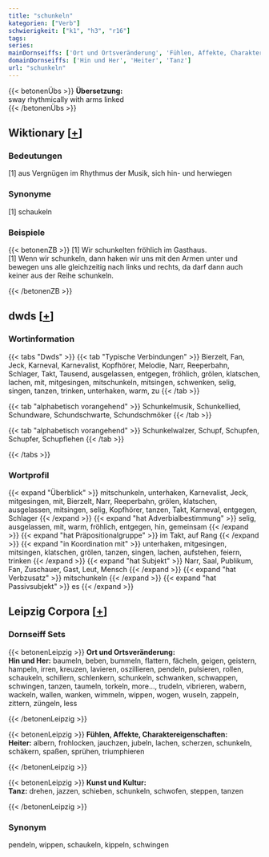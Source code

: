 ```yaml
---
title: "schunkeln"
kategorien: ["Verb"]
schwierigkeit: ["k1", "h3", "r16"]
tags:
series:
mainDornseiffs: ['Ort und Ortsveränderung', 'Fühlen, Affekte, Charaktereigenschaften', 'Kunst und Kultur']
domainDornseiffs: ['Hin und Her', 'Heiter', 'Tanz']
url: "schunkeln"
---
```


{{< betonenÜbs >}}
**Übersetzung:**  
sway rhythmically with arms linked  
{{< /betonenÜbs >}}

## Wiktionary [[+](https://de.wiktionary.org/wiki/schunkeln)]

### Bedeutungen
[1] aus Vergnügen im Rhythmus der Musik, sich hin- und herwiegen  

### Synonyme
[1] schaukeln  

### Beispiele
{{< betonenZB >}}
[1] Wir schunkelten fröhlich im Gasthaus.  
[1] Wenn wir schunkeln, dann haken wir uns mit den Armen unter und bewegen uns alle gleichzeitig nach links und rechts, da darf dann auch keiner aus der Reihe schunkeln.  

{{< /betonenZB >}}


## dwds [[+](https://www.dwds.de/wb/schunkeln)]

### Wortinformation
{{< tabs "Dwds" >}}
{{< tab "Typische Verbindungen" >}}
Bierzelt, Fan, Jeck, Karneval, Karnevalist, Kopfhörer, Melodie, Narr, Reeperbahn, Schlager, Takt, Tausend, ausgelassen, entgegen, fröhlich, grölen, klatschen, lachen, mit, mitgesingen, mitschunkeln, mitsingen, schwenken, selig, singen, tanzen, trinken, unterhaken, warm, zu
{{< /tab >}}

{{< tab "alphabetisch vorangehend" >}}
Schunkelmusik, Schunkellied, Schundware, Schundschwarte, Schundschmöker
{{< /tab >}}

{{< tab "alphabetisch vorangehend" >}}
Schunkelwalzer, Schupf, Schupfen, Schupfer, Schupflehen
{{< /tab >}}

{{< /tabs >}}

### Wortprofil
{{< expand "Überblick" >}} mitschunkeln, unterhaken, Karnevalist, Jeck, mitgesingen, mit, Bierzelt, Narr, Reeperbahn, grölen, klatschen, ausgelassen, mitsingen, selig, Kopfhörer, tanzen, Takt, Karneval, entgegen, Schlager {{< /expand >}}
{{< expand "hat Adverbialbestimmung" >}} selig, ausgelassen, mit, warm, fröhlich, entgegen, hin, gemeinsam {{< /expand >}}
{{< expand "hat Präpositionalgruppe" >}} im Takt, auf Rang {{< /expand >}}
{{< expand "in Koordination mit" >}} unterhaken, mitgesingen, mitsingen, klatschen, grölen, tanzen, singen, lachen, aufstehen, feiern, trinken {{< /expand >}}
{{< expand "hat Subjekt" >}} Narr, Saal, Publikum, Fan, Zuschauer, Gast, Leut, Mensch {{< /expand >}}
{{< expand "hat Verbzusatz" >}} mitschunkeln {{< /expand >}}
{{< expand "hat Passivsubjekt" >}} es {{< /expand >}}

## Leipzig Corpora [[+](https://corpora.uni-leipzig.de/en/res?word=schunkeln&corpusId=deu_newscrawl-public_2018)]

### Dornseiff Sets
{{< betonenLeipzig >}}
**Ort und Ortsveränderung:**  
**Hin und Her:** baumeln, beben, bummeln, flattern, fächeln, geigen, geistern, hampeln, irren, kreuzen, lavieren, oszillieren, pendeln, pulsieren, rollen, schaukeln, schillern, schlenkern, schunkeln, schwanken, schwappen, schwingen, tanzen, taumeln, torkeln, more..., trudeln, vibrieren, wabern, wackeln, wallen, wanken, wimmeln, wippen, wogen, wuseln, zappeln, zittern, züngeln, less  

{{< /betonenLeipzig >}}


{{< betonenLeipzig >}}
**Fühlen, Affekte, Charaktereigenschaften:**  
**Heiter:** albern, frohlocken, jauchzen, jubeln, lachen, scherzen, schunkeln, schäkern, spaßen, sprühen, triumphieren  

{{< /betonenLeipzig >}}


{{< betonenLeipzig >}}
**Kunst und Kultur:**  
**Tanz:** drehen, jazzen, schieben, schunkeln, schwofen, steppen, tanzen  

{{< /betonenLeipzig >}}

### Synonym
pendeln, wippen, schaukeln, kippeln, schwingen

